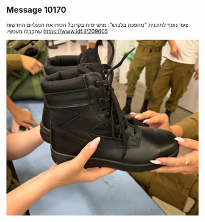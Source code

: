 ## Message 10170

צעד נוסף לתוכנית "מהפכה בלבוש":
מתגייסות בקרוב? הכירו את הנעליים החדשות שתקבלו מעכשיו
https://www.idf.il/209605

![Photo](./10170/10170_photo.jpg)
